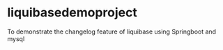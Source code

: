 # liquibasedemoproject
To demonstrate the changelog feature of liquibase using Springboot and mysql
